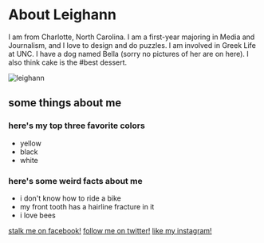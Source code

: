   <body data-gr-c-s-loaded="true">
    <h1> <strong> About Leighann </strong> </h1>
    <p> I am from Charlotte, North Carolina. I am a first-year majoring in Media and Journalism, and I love to design and do puzzles. I am involved in Greek Life at UNC. I have a dog named Bella (sorry no pictures of her are on here). I also think cake is the #best dessert. </p>
 
![leighann](https://user-images.githubusercontent.com/57735217/68895751-f37d8600-06f7-11ea-84b8-10913c53284d.png)


 <h2>some things about me</h2>
    <h3>here's my top three favorite colors</h3>
    <ul>
      <li>yellow</li>
      <li>black</li>
      <li>white</li>
    </ul>
    <h3>here's some weird facts about me</h3>
    <ul>
      <li>i don't know how to ride a bike</li>
      <li>my front tooth has a hairline fracture in it </li>
      <li>i love bees</li>
    </ul>

   <a href="https://www.facebook.com/leighann.vinesett3?ref=bookmarks">stalk me on facebook!</a>
   <a href="https://www.twitter.com/leighxnn?ref=bookmarks">follow me on twitter!</a>
   <a href="https://www.instagram.com/leighxnn?ref=bookmarks">like my instagram!</a>


 
